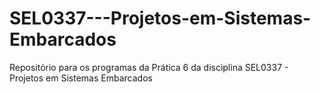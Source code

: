# SEL0337---Projetos-em-Sistemas-Embarcados
Repositório para os programas da Prática 6 da disciplina SEL0337 - Projetos em Sistemas Embarcados
